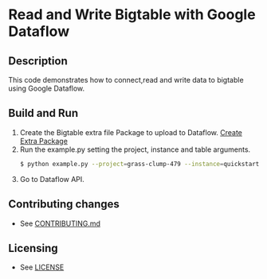 # Read and Write Bigtable with Google Dataflow

## Description

This code demonstrates how to connect,read and write data to bigtable using Google Dataflow.

## Build and Run

1. Create the Bigtable extra file Package to upload to Dataflow.
    [Create Extra Package](https://github.com/juan-rael/beam_bigtable/tree/master/beam_bigtable)
2. Run the example.py setting the project, instance and table arguments.
    ```sh
    $ python example.py --project=grass-clump-479 --instance=quickstart-instance-php --table=bigtable-php-table
    ```
3. Go to Dataflow API.
    
## Contributing changes

* See [CONTRIBUTING.md](../../CONTRIBUTING.md)

## Licensing

* See [LICENSE](../../LICENSE)